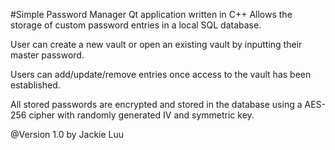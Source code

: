 #Simple Password Manager
Qt application written in C++
Allows the storage of custom password entries in a local SQL database.

User can create a new vault or open an existing vault by inputting their master password.

Users can add/update/remove entries once access to the vault has been established.

All stored passwords are encrypted and stored in the database using a AES-256 cipher with randomly generated IV and symmetric key.

@Version 1.0 by Jackie Luu